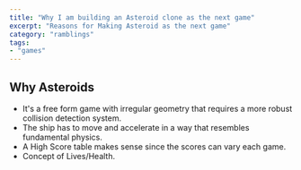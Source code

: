 ```yaml
---
title: "Why I am building an Asteroid clone as the next game"
excerpt: "Reasons for Making Asteroid as the next game"
category: "ramblings"
tags:
- "games"
---
```


## Why Asteroids

-   It's a free form game with irregular geometry that requires a more robust collision detection system.
-   The ship has to move and accelerate in a way that resembles fundamental physics.
-   A High Score table makes sense since the scores can vary each game.
-   Concept of Lives/Health.
